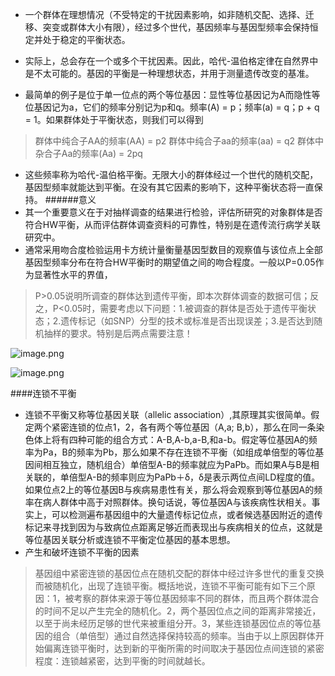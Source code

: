 - 一个群体在理想情况（不受特定的干扰因素影响，如非随机交配、选择、迁移、突变或群体大小有限），经过多个世代，基因频率与基因型频率会保持恒定并处于稳定的平衡状态。

- 实际上，总会存在一个或多个干扰因素。因此，哈代-温伯格定律在自然界中是不太可能的。基因的平衡是一种理想状态，并用于测量遗传改变的基准。

- 最简单的例子是位于单一位点的两个等位基因：显性等位基因记为A而隐性等位基因记为a，它们的频率分别记为p和q。频率(A) = p；频率(a) = q；p + q = 1。如果群体处于平衡状态，则我们可以得到
>群体中纯合子AA的频率(AA) = p2
群体中纯合子aa的频率(aa) = q2
群体中杂合子Aa的频率(Aa) = 2pq
- 这些频率称为哈代-温伯格平衡。无限大小的群体经过一个世代的随机交配，基因型频率就能达到平衡。在没有其它因素的影响下，这种平衡状态将一直保持。
######意义
- 其一个重要意义在于对抽样调查的结果进行检验，评估所研究的对象群体是否符合HW平衡，从而评估群体调查资料的可靠性，特别是在遗传流行病学关联研究中。
- 通常采用吻合度检验运用卡方统计量衡量基因型数目的观察值与该位点上全部基因型频率分布在符合HW平衡时的期望值之间的吻合程度。一般以P=0.05作为显著性水平的界值，

 >P>0.05说明所调查的群体达到遗传平衡，即本次群体调查的数据可信；反之，P<0.05时，需要考虑以下问题：1.被调查的群体是否处于遗传平衡状态；2.遗传标记（如SNP）分型的技术或标准是否出现误差；3.是否达到随机抽样的要求。特别是后两点需要注意！

![image.png](https://upload-images.jianshu.io/upload_images/6634703-96ceb1b8fcc1e90f.png?imageMogr2/auto-orient/strip%7CimageView2/2/w/1240)

![image.png](https://upload-images.jianshu.io/upload_images/6634703-8c7b38b9a2960422.png?imageMogr2/auto-orient/strip%7CimageView2/2/w/1240)

####连锁不平衡
- 连锁不平衡又称等位基因关联（allelic association）,其原理其实很简单。假定两个紧密连锁的位点1，2，各有两个等位基因（A,a; B,b），那么在同一条染色体上将有四种可能的组合方式：A-B,A-b,a-B,和a-b。假定等位基因A的频率为Pa，B的频率为Pb，那么如果不存在连锁不平衡（如组成单倍型的等位基因间相互独立，随机组合）单倍型A-B的频率就应为PaPb。而如果A与B是相关联的，单倍型A-B的频率则应为PaPb＋δ，δ是表示两位点间LD程度的值。如果位点2上的等位基因B与疾病易患性有关，那么将会观察到等位基因A的频率在病人群体中高于对照群体。换句话说，等位基因A与该疾病性状相关。事实上，可以检测遍布基因组中的大量遗传标记位点，或者候选基因附近的遗传标记来寻找到因为与致病位点距离足够近而表现出与疾病相关的位点，这就是等位基因关联分析或连锁不平衡定位基因的基本思想。
- 产生和破坏连锁不平衡的因素
>基因组中紧密连锁的基因位点在随机交配的群体中经过许多世代的重复交换而被随机化，出现了连锁平衡。概括地说，连锁不平衡可能有如下三个原因：1，被考察的群体来源于等位基因频率不同的群体，而且两个群体混合的时间不足以产生完全的随机化。2，两个基因位点之间的距离非常接近，以至于尚未经历足够的世代来被重组分开。3，某些连锁基因位点的等位基因的组合（单倍型）通过自然选择保持较高的频率。当由于以上原因群体开始偏离连锁平衡时，达到新的平衡所需的时间取决于基因位点间连锁的紧密程度：连锁越紧密，达到平衡的时间就越长。
